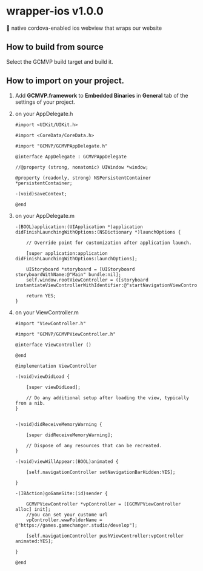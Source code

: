 # wrapper-ios v1.0.0
:iphone: native cordova-enabled ios webview that wraps our website

## How to build from source

Select the GCMVP build target and build it.

## How to import on your project.

1. Add **GCMVP.framework** to **Embedded Binaries** in **General** tab of the settings of your project. 

1. on your AppDelegate.h

    ```
    #import <UIKit/UIKit.h>

    #import <CoreData/CoreData.h>

    #import "GCMVP/GCMVPAppDelegate.h"

    @interface AppDelegate : GCMVPAppDelegate

    //@property (strong, nonatomic) UIWindow *window;

    @property (readonly, strong) NSPersistentContainer *persistentContainer;

    -(void)saveContext;

    @end
    ```

2. on your AppDelegate.m

    ```
    -(BOOL)application:(UIApplication *)application didFinishLaunchingWithOptions:(NSDictionary *)launchOptions {

        // Override point for customization after application launch.

        [super application:application didFinishLaunchingWithOptions:launchOptions];

        UIStoryboard *storyboard = [UIStoryboard storyboardWithName:@"Main" bundle:nil];
        self.window.rootViewController = ([storyboard instantiateViewControllerWithIdentifier:@"startNavigationViewController"]);

        return YES;
    }
    ```
    
3. on your ViewController.m

    ```
    #import "ViewController.h"

    #import "GCMVP/GCMVPViewController.h"

    @interface ViewController ()

    @end

    @implementation ViewController

    -(void)viewDidLoad {

        [super viewDidLoad];

        // Do any additional setup after loading the view, typically from a nib.
    }


    -(void)didReceiveMemoryWarning {

        [super didReceiveMemoryWarning];

        // Dispose of any resources that can be recreated.
    }

    -(void)viewWillAppear:(BOOL)animated {

        [self.navigationController setNavigationBarHidden:YES];

    }

    -(IBAction)goGameSite:(id)sender {

        GCMVPViewController *vpController = [[GCMVPViewController alloc] init];
        //you can set your custome url
        vpController.wwwFolderName = @"https://games.gamechanger.studio/develop"];

        [self.navigationController pushViewController:vpController animated:YES];

    }

    @end
    ```
    